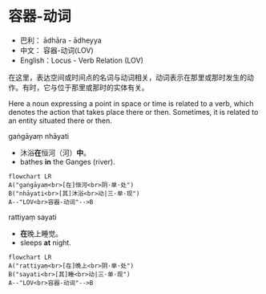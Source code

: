 # 容器-动词

* 巴利： ādhāra - ādheyya
* 中文： 容器-动词(LOV)
* English：Locus - Verb Relation (LOV)

在这里，表达空间或时间点的名词与动词相关，动词表示在那里或那时发生的动作。有时，它与位于那里或那时的实体有关。

Here a noun expressing a point in space or time is related to a verb, which denotes the action that takes place there or then. Sometimes, it is related to an entity situated there or then.

gaṅgāyaṃ nhāyati
- 沐浴**在**恒河（河）**中**。
- bathes **in** the Ganges (river).

```mermaid
flowchart LR
A("gaṅgāyaṃ<br>[在]恒河<br>阴·单·处")
B("nhāyati<br>[其]沐浴<br>动|三·单·现")
A--"LOV<br>容器-动词"-->B
```

rattiyaṃ sayati 
- **在**晚上睡觉。
- sleeps **at** night.
```mermaid
flowchart LR
A("rattiyaṃ<br>[在]晚上<br>阴·单·处")
B("sayati<br>[其]睡<br>动|三·单·现")
A--"LOV<br>容器-动词"-->B
```